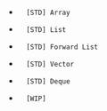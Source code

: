 
-       [STD] Array

-       [STD] List 

-       [STD] Forward List

-       [STD] Vector 

-       [STD] Deque 

-       [WIP] 
